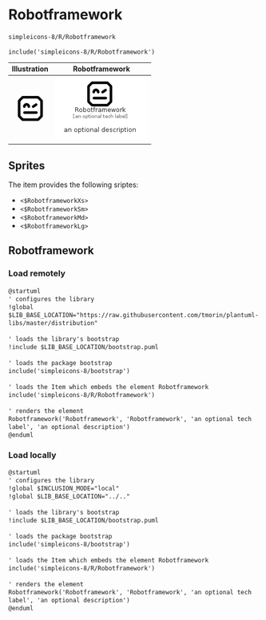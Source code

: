 # Robotframework


```text
simpleicons-8/R/Robotframework
```

```text
include('simpleicons-8/R/Robotframework')
```



| Illustration | Robotframework |
| :---: | :---: |
| ![illustration for Illustration](../../simpleicons-8/R/Robotframework.png) | ![illustration for Robotframework](../../simpleicons-8/R/Robotframework.Local.png) |



## Sprites
The item provides the following sriptes:

- `<$RobotframeworkXs>`
- `<$RobotframeworkSm>`
- `<$RobotframeworkMd>`
- `<$RobotframeworkLg>`





## Robotframework

### Load remotely
```plantuml
@startuml
' configures the library
!global $LIB_BASE_LOCATION="https://raw.githubusercontent.com/tmorin/plantuml-libs/master/distribution"

' loads the library's bootstrap
!include $LIB_BASE_LOCATION/bootstrap.puml

' loads the package bootstrap
include('simpleicons-8/bootstrap')

' loads the Item which embeds the element Robotframework
include('simpleicons-8/R/Robotframework')

' renders the element
Robotframework('Robotframework', 'Robotframework', 'an optional tech label', 'an optional description')
@enduml
```

### Load locally
```plantuml
@startuml
' configures the library
!global $INCLUSION_MODE="local"
!global $LIB_BASE_LOCATION="../.."

' loads the library's bootstrap
!include $LIB_BASE_LOCATION/bootstrap.puml

' loads the package bootstrap
include('simpleicons-8/bootstrap')

' loads the Item which embeds the element Robotframework
include('simpleicons-8/R/Robotframework')

' renders the element
Robotframework('Robotframework', 'Robotframework', 'an optional tech label', 'an optional description')
@enduml
```

